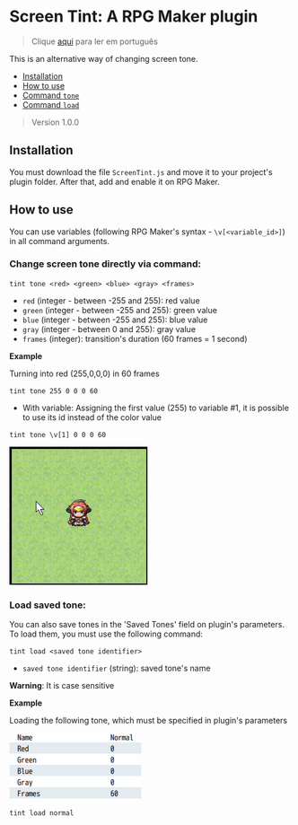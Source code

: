 # Screen Tint: A RPG Maker plugin
> Clique [aqui](https://github.com/caiofov/ScreenTint-RPGMaker-Plugin/blob/main/docs/README_pt.md) para ler em português

This is an alternative way of changing screen tone.

- [Installation](#installation)
- [How to use](#how-to-use)
- [Command `tone`](#change-screen-tone-directly-via-command)
- [Command `load`](#load-saved-tone)

> Version 1.0.0
## Installation
You must download the file `ScreenTint.js` and move it to your project's plugin folder. After that, add and enable it on RPG Maker.

## How to use
You can use variables (following RPG Maker's syntax - `\v[<variable_id>]`) in all command arguments.

###  Change screen tone directly via command:

```
tint tone <red> <green> <blue> <gray> <frames>
```

- `red` (integer - between -255 and 255): red value
- `green` (integer - between -255 and 255): green value
- `blue` (integer - between -255 and 255): blue value
- `gray` (integer - between 0 and 255): gray value
- `frames` (integer): transition's duration (60 frames = 1 second)

**Example**

Turning into red (255,0,0,0) in 60 frames
```
tint tone 255 0 0 0 60
```
- With variable:
Assigning the first value (255) to variable #1, it is possible to use its id instead of the color value

```
tint tone \v[1] 0 0 0 60
``` 
![Red](docs/imgs/red.gif)

###  Load saved tone:
You can also save tones in the 'Saved Tones' field on plugin's parameters. 
To load them, you must use the following command:

```
tint load <saved tone identifier> 
```

 - `saved tone identifier` (string): saved tone's name

**Warning**: It is case sensitive

**Example**

Loading the following tone, which must be specified in plugin's parameters

![Saved tone](docs/imgs/saved_tone.png)

```
tint load normal
```
